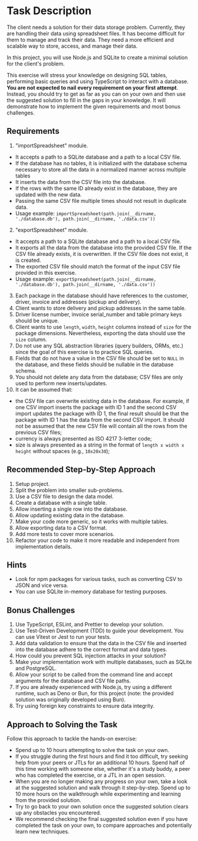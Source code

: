 # Task Description

The client needs a solution for their data storage problem. Currently, they are handling their data using spreadsheet files. It has become difficult for them to manage and track their data. They need a more efficient and scalable way to store, access, and manage their data.

In this project, you will use Node.js and SQLite to create a minimal solution for the client's problem.

This exercise will stress your knowledge on designing SQL tables, performing basic queries and using TypeScript to interact with a database. **You are not expected to nail every requirement on your first attempt**. Instead, you should try to get as far as you can on your own and then use the suggested solution to fill in the gaps in your knowledge. It will demonstrate how to implement the given requirements and most bonus challenges.

## Requirements

1. "importSpreadsheet" module.
  - It accepts a path to a SQLite database and a path to a local CSV file.
  - If the database has no tables, it is initialized with the database schema necessary to store all the data in a normalized manner across multiple tables
  - It inserts the data from the CSV file into the database.
  - If the rows with the same ID already exist in the database, they are updated with the new data.
  - Passing the same CSV file multiple times should not result in duplicate data.
  - Usage example: `importSpreadsheet(path.join(__dirname, './database.db'), path.join(__dirname, './data.csv'))`
2. "exportSpreadsheet" module.
  - It accepts a path to a SQLite database and a path to a local CSV file.
  - It exports all the data from the database into the provided CSV file. If the CSV file already exists, it is overwritten. If the CSV file does not exist, it is created.
  - The exported CSV file should match the format of the input CSV file provided in this exercise.
  - Usage example: `exportSpreadsheet(path.join(__dirname, './database.db'), path.join(__dirname, './data.csv'))`
3. Each package in the database should have references to the customer, driver, invoice and addresses (pickup and delivery).
4. Client wants to store delivery and pickup addresses in the same table.
5. Driver license number, invoice serial_number and table primary keys should be unique.
6. Client wants to use `length`, `width`, `height` columns instead of `size` for the package dimensions. Nevertheless, exporting the data should use the `size` column.
7. Do not use any SQL abstraction libraries (query builders, ORMs, etc.) since the goal of this exercise is to practice SQL queries.
8. Fields that do not have a value in the CSV file should be set to `NULL` in the database, and these fields should be nullable in the database schema.
9. You should not delete any data from the database; CSV files are only used to perform new inserts/updates.
10. It can be assumed that:
  - the CSV file can overwrite existing data in the database. For example, if one CSV import inserts the package with ID 1 and the second CSV import updates the package with ID 1, the final result should be that the package with ID 1 has the data from the second CSV import. It should not be assumed that the new CSV file will contain all the rows from the previous CSV files;
  - currency is always presented as ISO 4217 3-letter code;
  - size is always presented as a string in the format of `length x width x height` without spaces (e.g., `10x20x30`);

## Recommended Step-by-Step Approach

1. Setup project.
2. Split the problem into smaller sub-problems.
3. Use a CSV file to design the data model.
4. Create a database with a single table.
5. Allow inserting a single row into the database.
6. Allow updating existing data in the database.
7. Make your code more generic, so it works with multiple tables.
8. Allow exporting data to a CSV format.
9. Add more tests to cover more scenarios.
10. Refactor your code to make it more readable and independent from implementation details.

## Hints

- Look for npm packages for various tasks, such as converting CSV to JSON and vice versa.
- You can use SQLite in-memory database for testing purposes.

## Bonus Challenges

1. Use TypeScript, ESLint, and Prettier to develop your solution.
2. Use Test-Driven Development (TDD) to guide your development. You can use Vitest or Jest to run your tests.
3. Add data validation to ensure that the data in the CSV file and inserted into the database adhere to the correct format and data types.
4. How could you prevent SQL injection attacks in your solution?
5. Make your implementation work with multiple databases, such as SQLite and PostgreSQL.
6. Allow your script to be called from the command line and accept arguments for the database and CSV file paths.
7. If you are already experienced with Node.js, try using a different runtime, such as Deno or Bun, for this project (note: the provided solution was originally developed using Bun).
8. Try using foreign key constraints to ensure data integrity.

## Approach to Solving the Task

Follow this approach to tackle the hands-on exercise:

- Spend up to 10 hours attempting to solve the task on your own.
- If you struggle during the first hours and find it too difficult, try seeking help from your peers or JTLs for an additional 10 hours. Spend half of this time working with someone else, whether it's a study buddy, a peer who has completed the exercise, or a JTL in an open session.
- When you are no longer making any progress on your own, take a look at the suggested solution and walk through it step-by-step. Spend up to 10 more hours on the walkthrough while experimenting and learning from the provided solution.
- Try to go back to your own solution once the suggested solution clears up any obstacles you encountered.
- We recommend checking the final suggested solution even if you have completed the task on your own, to compare approaches and potentially learn new techniques.
